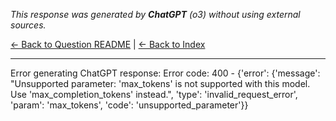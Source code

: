 <!-- 
Generated by: chatgpt
Model: o3
Prompt type: default
Generated at: 2025-06-07T16:06:49.116222
-->

*This response was generated by **ChatGPT** (o3) without using external sources.*

[← Back to Question README](README.md) | [← Back to Index](../README.md)

---

Error generating ChatGPT response: Error code: 400 - {'error': {'message': "Unsupported parameter: 'max_tokens' is not supported with this model. Use 'max_completion_tokens' instead.", 'type': 'invalid_request_error', 'param': 'max_tokens', 'code': 'unsupported_parameter'}}